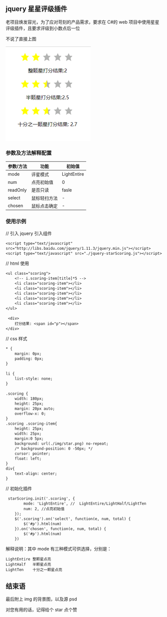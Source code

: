 ## jquery 星星评级插件

老项目焕发容光，为了应对苛刻的产品需求，要求在 C#的 web 项目中使用星星评级插件，且要求评级到小数点后一位

不说了直接上图

![效果图](./img/%E7%A4%BA%E4%BE%8B.png)

### 参数及方法解释配置

| 参数/方法 | 功能         | 初始值      |
| --------- | ------------ | ----------- |
| mode      | 评星模式     | LightEntire |
| num       | 点亮初始值   | 0           |
| readOnly  | 是否只读     | fasle       |
| select    | 鼠标轻扫方法 | -           |
| chosen    | 鼠标点击确定 | -           |

### 使用示例

// 引入 jquery 引入组件

    <script type="text/javascript" src="http://libs.baidu.com/jquery/1.11.3/jquery.min.js"></script>
    <script type="text/javascript" src="./jquery-starScoring.js"></script>

// html 使用

    <ul class="scoring">
        <!-- i.scoring-item[title]*5 -->
        <li class="scoring-item"></li>
        <li class="scoring-item"></li>
        <li class="scoring-item"></li>
        <li class="scoring-item"></li>
        <li class="scoring-item"></li>
    </ul>

     <div>
        打分结果: <span id="p"></span>
    </div>

// css 样式

    * {
        margin: 0px;
        padding: 0px;
    }

    li {
        list-style: none;
    }

    .scoring {
        width: 180px;
        height: 25px;
        margin: 20px auto;
        overflow-x: 0;
    }
    .scoring .scoring-item{
        height: 25px;
        width: 25px;
        margin:0 5px;
        background: url(./img/star.png) no-repeat;
        /* background-position: 0 -50px; */
        cursor: pointer;
        float: left;
    }
    div{
        text-align: center;
    }

// 初始化插件

     starScoring.init('.scoring', {
            mode: 'LightEntire', //  LightEntire/LightHalf/LightTen
            num: 2, //点亮初始值
        });
        $('.scoring').on('select', function(e, num, total) {
            $('#p').html(num)
        }).on('chosen', function(e, num, total) {
            $('#p').html(num)
        })

解释说明：其中 mode 有三种模式可供选择，分别是：

    LightEntire 整颗星点亮
    LightHalf   半颗星点亮
    LightTen    十分之一颗星点亮

## 结束语

最后附上 img 的背景图，以及源 psd

对您有用的话，记得给个 star 点个赞
